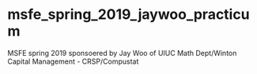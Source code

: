 # msfe_spring_2019_jaywoo_practicum
MSFE spring 2019 sponsoered by Jay Woo of UIUC Math Dept/Winton Capital Management - CRSP/Compustat
